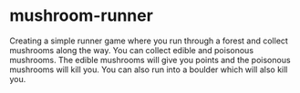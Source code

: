 # mushroom-runner


Creating a simple runner game where you run through a forest and collect mushrooms along the way.
You can collect edible and poisonous mushrooms. The edible mushrooms will give you points and the poisonous mushrooms will kill you.
You can also run into a boulder which will also kill you. 